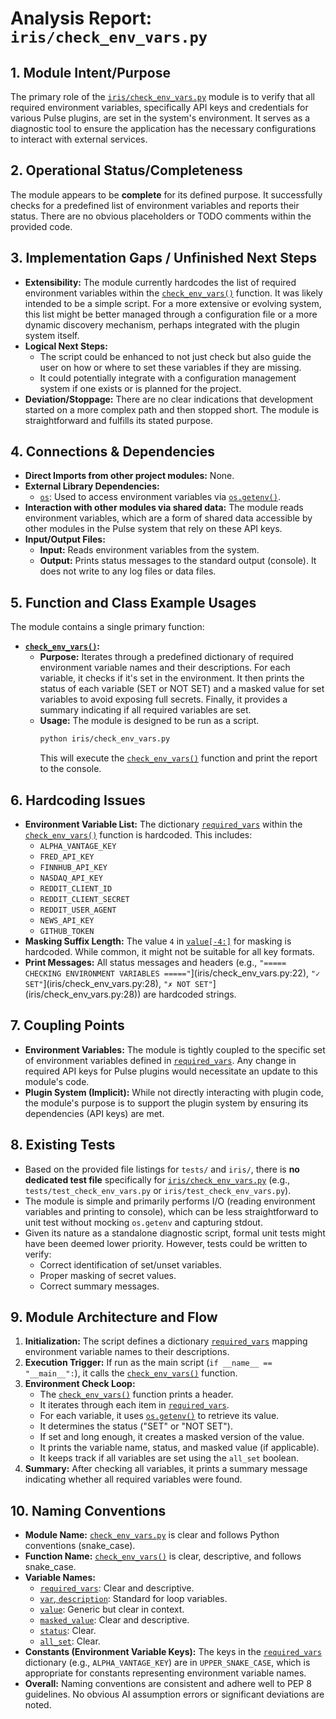 # Analysis Report: `iris/check_env_vars.py`

## 1. Module Intent/Purpose

The primary role of the [`iris/check_env_vars.py`](iris/check_env_vars.py:1) module is to verify that all required environment variables, specifically API keys and credentials for various Pulse plugins, are set in the system's environment. It serves as a diagnostic tool to ensure the application has the necessary configurations to interact with external services.

## 2. Operational Status/Completeness

The module appears to be **complete** for its defined purpose. It successfully checks for a predefined list of environment variables and reports their status. There are no obvious placeholders or TODO comments within the provided code.

## 3. Implementation Gaps / Unfinished Next Steps

*   **Extensibility:** The module currently hardcodes the list of required environment variables within the [`check_env_vars()`](iris/check_env_vars.py:8) function. It was likely intended to be a simple script. For a more extensive or evolving system, this list might be better managed through a configuration file or a more dynamic discovery mechanism, perhaps integrated with the plugin system itself.
*   **Logical Next Steps:**
    *   The script could be enhanced to not just check but also guide the user on how or where to set these variables if they are missing.
    *   It could potentially integrate with a configuration management system if one exists or is planned for the project.
*   **Deviation/Stoppage:** There are no clear indications that development started on a more complex path and then stopped short. The module is straightforward and fulfills its stated purpose.

## 4. Connections & Dependencies

*   **Direct Imports from other project modules:** None.
*   **External Library Dependencies:**
    *   [`os`](https://docs.python.org/3/library/os.html): Used to access environment variables via [`os.getenv()`](iris/check_env_vars.py:26).
*   **Interaction with other modules via shared data:** The module reads environment variables, which are a form of shared data accessible by other modules in the Pulse system that rely on these API keys.
*   **Input/Output Files:**
    *   **Input:** Reads environment variables from the system.
    *   **Output:** Prints status messages to the standard output (console). It does not write to any log files or data files.

## 5. Function and Class Example Usages

The module contains a single primary function:

*   **[`check_env_vars()`](iris/check_env_vars.py:8):**
    *   **Purpose:** Iterates through a predefined dictionary of required environment variable names and their descriptions. For each variable, it checks if it's set in the environment. It then prints the status of each variable (SET or NOT SET) and a masked value for set variables to avoid exposing full secrets. Finally, it provides a summary indicating if all required variables are set.
    *   **Usage:** The module is designed to be run as a script.
        ```bash
        python iris/check_env_vars.py
        ```
        This will execute the [`check_env_vars()`](iris/check_env_vars.py:8) function and print the report to the console.

## 6. Hardcoding Issues

*   **Environment Variable List:** The dictionary [`required_vars`](iris/check_env_vars.py:10) within the [`check_env_vars()`](iris/check_env_vars.py:8) function is hardcoded. This includes:
    *   `ALPHA_VANTAGE_KEY`
    *   `FRED_API_KEY`
    *   `FINNHUB_API_KEY`
    *   `NASDAQ_API_KEY`
    *   `REDDIT_CLIENT_ID`
    *   `REDDIT_CLIENT_SECRET`
    *   `REDDIT_USER_AGENT`
    *   `NEWS_API_KEY`
    *   `GITHUB_TOKEN`
*   **Masking Suffix Length:** The value `4` in [`value[-4:]`](iris/check_env_vars.py:27) for masking is hardcoded. While common, it might not be suitable for all key formats.
*   **Print Messages:** All status messages and headers (e.g., `"===== CHECKING ENVIRONMENT VARIABLES ====="`](iris/check_env_vars.py:22), `"✓ SET"`](iris/check_env_vars.py:28), `"✗ NOT SET"`](iris/check_env_vars.py:28)) are hardcoded strings.

## 7. Coupling Points

*   **Environment Variables:** The module is tightly coupled to the specific set of environment variables defined in [`required_vars`](iris/check_env_vars.py:10). Any change in required API keys for Pulse plugins would necessitate an update to this module's code.
*   **Plugin System (Implicit):** While not directly interacting with plugin code, the module's purpose is to support the plugin system by ensuring its dependencies (API keys) are met.

## 8. Existing Tests

*   Based on the provided file listings for `tests/` and `iris/`, there is **no dedicated test file** specifically for [`iris/check_env_vars.py`](iris/check_env_vars.py:1) (e.g., `tests/test_check_env_vars.py` or `iris/test_check_env_vars.py`).
*   The module is simple and primarily performs I/O (reading environment variables and printing to console), which can be less straightforward to unit test without mocking `os.getenv` and capturing stdout.
*   Given its nature as a standalone diagnostic script, formal unit tests might have been deemed lower priority. However, tests could be written to verify:
    *   Correct identification of set/unset variables.
    *   Proper masking of secret values.
    *   Correct summary messages.

## 9. Module Architecture and Flow

1.  **Initialization:** The script defines a dictionary [`required_vars`](iris/check_env_vars.py:10) mapping environment variable names to their descriptions.
2.  **Execution Trigger:** If run as the main script (`if __name__ == "__main__":`), it calls the [`check_env_vars()`](iris/check_env_vars.py:8) function.
3.  **Environment Check Loop:**
    *   The [`check_env_vars()`](iris/check_env_vars.py:8) function prints a header.
    *   It iterates through each item in [`required_vars`](iris/check_env_vars.py:10).
    *   For each variable, it uses [`os.getenv()`](iris/check_env_vars.py:26) to retrieve its value.
    *   It determines the status ("SET" or "NOT SET").
    *   If set and long enough, it creates a masked version of the value.
    *   It prints the variable name, status, and masked value (if applicable).
    *   It keeps track if all variables are set using the `all_set` boolean.
4.  **Summary:** After checking all variables, it prints a summary message indicating whether all required variables were found.

## 10. Naming Conventions

*   **Module Name:** [`check_env_vars.py`](iris/check_env_vars.py:1) is clear and follows Python conventions (snake_case).
*   **Function Name:** [`check_env_vars()`](iris/check_env_vars.py:8) is clear, descriptive, and follows snake_case.
*   **Variable Names:**
    *   [`required_vars`](iris/check_env_vars.py:10): Clear and descriptive.
    *   [`var`, `description`](iris/check_env_vars.py:25): Standard for loop variables.
    *   [`value`](iris/check_env_vars.py:26): Generic but clear in context.
    *   [`masked_value`](iris/check_env_vars.py:27): Clear and descriptive.
    *   [`status`](iris/check_env_vars.py:28): Clear.
    *   [`all_set`](iris/check_env_vars.py:24): Clear.
*   **Constants (Environment Variable Keys):** The keys in the [`required_vars`](iris/check_env_vars.py:10) dictionary (e.g., `ALPHA_VANTAGE_KEY`) are in `UPPER_SNAKE_CASE`, which is appropriate for constants representing environment variable names.
*   **Overall:** Naming conventions are consistent and adhere well to PEP 8 guidelines. No obvious AI assumption errors or significant deviations are noted.